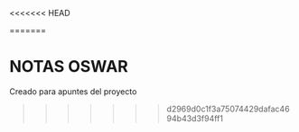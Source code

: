 <<<<<<< HEAD

=======
# NOTAS OSWAR
Creado para apuntes del proyecto
>>>>>>> d2969d0c1f3a75074429dafac4694b43d3f94ff1
